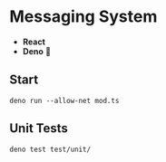 #  **Messaging System**
- **React**
- **Deno** 🦕

## **Start**
    deno run --allow-net mod.ts

## **Unit Tests**
    deno test test/unit/
